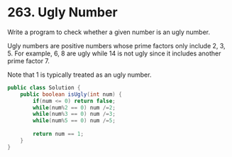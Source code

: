 # 263. Ugly Number

Write a program to check whether a given number is an ugly number.

Ugly numbers are positive numbers whose prime factors only include 2, 3, 5. For example, 6, 8 are ugly while 14 is not ugly since it includes another prime factor 7.

Note that 1 is typically treated as an ugly number.

```java
public class Solution {
    public boolean isUgly(int num) {
        if(num <= 0) return false;
        while(num%2 == 0) num /=2;
        while(num%3 == 0) num /=3;
        while(num%5 == 0) num /=5;
        
        return num == 1;
    }
}
```
